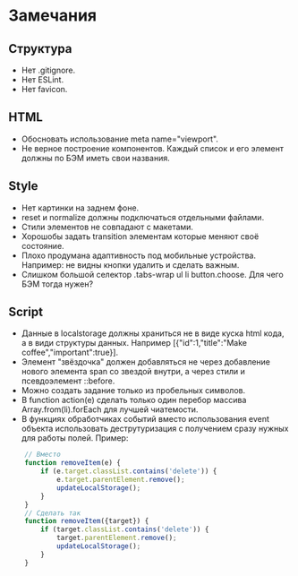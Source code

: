 # Замечания

## Структура

* Нет .gitignore.
* Нет ESLint.
* Нет favicon.

## HTML

* Обосновать использование meta name="viewport".
* Не верное построение компонентов. Каждый список и его элемент должны по БЭМ иметь свои названия.

## Style

* Нет картинки на заднем фоне.
* reset и normalize должны подключаться отдельными файлами.
* Стили элементов не совпадают с макетами.
* Хорошобы задать transition элементам которые меняют своё состояние.
* Плохо продумана адаптивность под мобильные устройства. Например: не видны кнопки удалить и сделать важным.
* Слишком большой селектор .tabs-wrap ul li button.choose. Для чего БЭМ тогда нужен?

## Script

* Данные в localstorage должны храниться не в виде куска html кода, а в види структуры данных. Например [{"id":1,"title":"Make coffee","important":true}].
* Элемент "звёздочка" должен добавляться не через добавление нового элемента span со звездой внутри, а через стили и псевдоэлемент ::before.
* Можно создать задание только из пробельных символов.
* В function action(e) сделать только один перебор массива Array.from(li).forEach для лучшей чиатемости.
* В функциях обработчиках событий вместо использования event объекта использовать деструтуризация с получением сразу нужных для работы полей. Пример:

```javascript
    // Вместо
    function removeItem(e) {
        if (e.target.classList.contains('delete')) {
            e.target.parentElement.remove();
            updateLocalStorage();
        }
    }
    // Сделать так
    function removeItem({target}) {
        if (target.classList.contains('delete')) {
            target.parentElement.remove();
            updateLocalStorage();
        }
    }
```